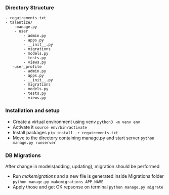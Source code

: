 ### Directory Structure

```
- requirements.txt
- talentize/
    -manage.py
    - user
        - admin.py
        - apps.py
        - __init__.py
        - migrations
        - models.py
        - tests.py
        - views.py
   -user_profile
        - admin.py
        - apps.py
        - __init__.py
        - migrations
        - models.py
        - tests.py
        - views.py
```

### Installation and setup
- Create a virtual environment using venv
`python3 -m venv env`
- Activate it
`source env/bin/activate`
- Install packages
`pip install -r requirements.txt`
- Move to the directory containing manage.py and start server
`python manage.py runserver`

### DB Migrations
After change in models(adding, updating), migration should be performed
- Run *makemigrations* and a new file is generated inside Migrations folder
`python manage.py makemigrations APP_NAME`
- Apply those and get OK repsonse on terminal
`python manage.py migrate`

